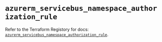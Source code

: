 # `azurerm_servicebus_namespace_authorization_rule`

Refer to the Terraform Registory for docs: [`azurerm_servicebus_namespace_authorization_rule`](https://registry.terraform.io/providers/hashicorp/azurerm/3.62.1/docs/resources/servicebus_namespace_authorization_rule).
